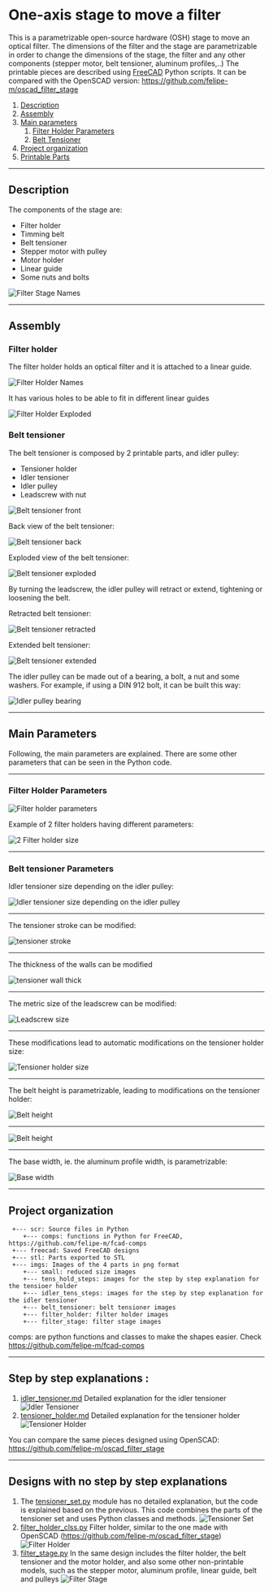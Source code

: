 # One-axis stage to move a filter

This is a parametrizable open-source hardware (OSH) stage to move an optical filter. 
The dimensions of the filter and the stage are parametrizable in order to change the dimensions of the stage, the filter and any other components (stepper motor, belt tensioner, aluminum profiles,..)
The printable pieces are described using [FreeCAD](http://freecadweb.org/) Python scripts.
It can be compared with the OpenSCAD version: https://github.com/felipe-m/oscad_filter_stage

1. [Description](#description)
2. [Assembly](#assembly)
3. [Main parameters](#main_parameters)
    1. [Filter Holder Parameters](#filter_holder_param)
    2. [Belt Tensioner](#belt_tensioner_param)
4.  [Project organization](#directory)
5.  [Printable Parts](#printed_parts)

---

## Description <a name="description"></a>

The components of the stage are:
* Filter holder
* Timming belt
* Belt tensioner
* Stepper motor with pulley
* Motor holder
* Linear guide
* Some nuts and bolts

![Filter Stage Names](imgs/small/filter_stage/filter_stage_name.jpg )

---

## Assembly <a name="assembly"></a>

### Filter holder

The filter holder holds an optical filter and it is attached to a linear guide. 

![Filter Holder Names](imgs/small/filter_holder/filter_holder_names.jpg )


It has various holes to be able to fit in different linear guides

![Filter Holder Exploded](imgs/small/filter_holder/filter_holder_exploded_name.jpg )


### Belt tensioner

The belt tensioner is composed by 2 printable parts, and idler pulley:
* Tensioner holder
* Idler tensioner
* Idler pulley
* Leadscrew with nut

![Belt tensioner front](imgs/small/belt_tensioner/tensioner_names.jpg )

Back view of the belt tensioner:

![Belt tensioner back](imgs/small/belt_tensioner/tensioner_names_back.jpg )

Exploded view of the belt tensioner:

![Belt tensioner exploded](imgs/small/belt_tensioner/tensioner_set_exploded_names.jpg )

By turning the leadscrew, the idler pulley will retract or extend, tightening or loosening the belt. 

Retracted belt tensioner:

![Belt tensioner retracted](imgs/small/belt_tensioner/idler_tensioner_side.jpg )

Extended belt tensioner:

![Belt tensioner extended](imgs/small/belt_tensioner/idler_tensioner_side_extend.jpg )

The idler pulley can be made out of a bearing, a bolt, a nut and some washers. 
For example, if using a DIN 912 bolt, it can be built this way:

![Idler pulley bearing](imgs/belt_tensioner/idler_tensioner_pulley_name.png )

---

## Main Parameters <a name="main_parameters"></a>
Following, the main parameters are explained.
There are some other parameters that can be seen in the Python code.

---

### Filter Holder Parameters <a name="filter_holder_param"></a>


![Filter holder parameters](imgs/filter_holder/filter_holder_params.png)

Example of 2 filter holders having different parameters:

![2 Filter holder size](imgs/small/filter_holder/filter_holder_2sizes.jpg)

---

### Belt tensioner Parameters <a name="belt_tensioner_param"></a>


Idler tensioner size depending on the idler pulley:

![Idler tensioner size depending on the idler pulley](imgs/small/belt_tensioner/idler_tensioner_idler_pulley_top.jpg)

---

The tensioner stroke can be modified:

![tensioner stroke](imgs/small/belt_tensioner/idler_tensioner_stroke_draw.png)

---

The thickness of the walls can be modified

![tensioner wall thick](imgs/small/belt_tensioner/wall_thick.jpg)

---

The metric size of the leadscrew can be modified:

![Leadscrew size](imgs/small/belt_tensioner/leadscrew_metric.jpg)

---

These modifications lead to automatic modifications on the tensioner holder size:

![Tensioner holder size](imgs/small/belt_tensioner/tensioner_holder_ex_2idlertens.jpg)

---

The belt height is parametrizable, leading to modifications on the tensioner holder:

![Belt height](imgs/small/belt_tensioner/belt_height.png)

---

![Belt height](imgs/small/belt_tensioner/tensioner_set_3belt_h.jpg)


---

The base width, ie. the aluminum profile width, is parametrizable:

![Base width](imgs/small/belt_tensioner/tensioner_holder_ex_3profiles_side.jpg)



---

## Project organization <a name="directory"></a>
```
 +--- scr: Source files in Python
    +--- comps: functions in Python for FreeCAD, https://github.com/felipe-m/fcad-comps
 +--- freecad: Saved FreeCAD designs
 +--- stl: Parts exported to STL
 +--- imgs: Images of the 4 parts in png format
    +--- small: reduced size images
    +--- tens_hold_steps: images for the step by step explanation for the tensioer holder
    +--- idler_tens_steps: images for the step by step explanation for the idler tensioner
    +--- belt_tensioner: belt tensioner images
    +--- filter_holder: filter holder images
    +--- filter_stage: filter stage images
```

 comps: are python functions and classes to make the shapes easier. Check https://github.com/felipe-m/fcad-comps

---
 
## Step by step explanations <a name="printed_parts"></a>:
1. [idler_tensioner.md](./idler_tensioner.md) Detailed explanation for the idler tensioner
![Idler Tensioner](imgs/small/idler_tensioner.png )
1. [tensioner_holder.md](./tensioner_holder.md) Detailed explanation for the tensioner holder
![Tensioner Holder](imgs/small/tens_holder.png )

You can compare the same pieces designed using OpenSCAD: https://github.com/felipe-m/oscad_filter_stage

---

## Designs with no step by step explanations
1. The [tensioner_set.py](src/tensioner_set.py) module has no detailed explanation, but the code is explained based on the previous. This code combines the parts of the tensioner set and uses Python classes and methods.
![Tensioner Set](imgs/small/tensioner_set.png )
1. [filter_holder_clss.py](src/filter_holder_clss.py) Filter holder, similar to the one made with OpenSCAD (https://github.com/felipe-m/oscad_filter_stage)
![Filter Holder](imgs/small/filter_holder.png )
1. [filter_stage.py](src/filter_stage.py) In the same design includes the filter holder, the belt tensioner and the motor holder, and also some other non-printable models, such as the stepper motor, aluminum profile, linear guide, belt and pulleys
![Filter Stage](imgs/small/filter_stage_1.png )







